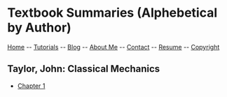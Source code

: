 # Textbook Summaries (Alphebetical by Author)

[Home](../README.md) -- [Tutorials](README.md) -- [Blog](../Blog/README.md) -- [About Me](../aboutme.md) -- [Contact](../contactme.md) -- [Resume](../Resume.pdf) -- [Copyright](../copyright.md)

## Taylor, John: Classical Mechanics
* [Chapter 1](Taylor1.md)

